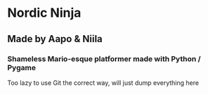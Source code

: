 # Nordic Ninja
## Made by Aapo & Niila

### Shameless Mario-esque platformer made with Python / Pygame

Too lazy to use Git the correct way, will just dump everything here



